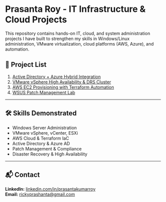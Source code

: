 # Prasanta Roy - IT Infrastructure & Cloud Projects

This repository contains hands-on IT, cloud, and system administration projects I have built to strengthen my skills in Windows/Linux administration, VMware virtualization, cloud platforms (AWS, Azure), and automation.

## 📂 Project List
1. [Active Directory + Azure Hybrid Integration](ActiveDirectory_AzureHybrid/README.md)
2. [VMware vSphere High Availability & DRS Cluster](VMware_HA_DRS/README.md)
3. [AWS EC2 Provisioning with Terraform Automation](AWS_Terraform_Infra/README.md)
4. [WSUS Patch Management Lab](WSUS_Patching/README.md)

---

## 🛠 Skills Demonstrated
- Windows Server Administration
- VMware vSphere, vCenter, ESXi
- AWS Cloud & Terraform IaC
- Active Directory & Azure AD
- Patch Management & Compliance
- Disaster Recovery & High Availability

---

## 📬 Contact
**LinkedIn:** [linkedin.com/in/prasantakumarroy](https://linkedin.com/in/prasantakumarroy)  
**Email:** rickyprashanta@gmail.com
